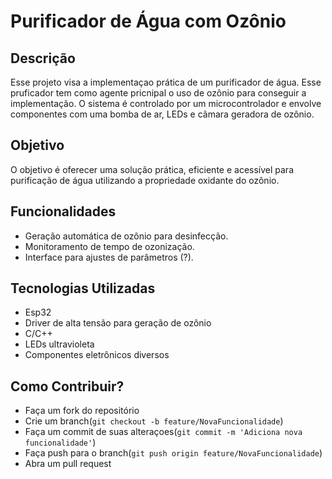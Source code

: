 # Purificador de Água com Ozônio

## Descrição
Esse projeto visa a implementaçao prática de um purificador de água. Esse pruficador tem como agente pricnipal o uso de ozônio para conseguir a implementação. O sistema é controlado por um microcontrolador e envolve componentes com uma bomba de ar, LEDs e câmara geradora de ozônio.

## Objetivo
O objetivo é oferecer uma solução prática, eficiente e acessível para purificação de água utilizando a propriedade oxidante do ozônio.

## Funcionalidades
- Geração automática de ozônio para desinfecção.
- Monitoramento de tempo de ozonização.
- Interface para ajustes de parâmetros (?).

## Tecnologias Utilizadas
- Esp32
- Driver de alta tensão para geração de ozônio
- C/C++
- LEDs ultravioleta
- Componentes eletrônicos diversos

## Como Contribuir?
- Faça um fork do repositório
- Crie um branch(`git checkout -b feature/NovaFuncionalidade`)
- Faça um commit de suas alteraçoes(`git commit -m 'Adiciona nova funcionalidade'`)
- Faça push para o branch(`git push origin feature/NovaFuncionalidade`)
- Abra um pull request


